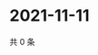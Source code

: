 # 2021-11-11

共 0 条

<!-- BEGIN WEIBO -->
<!-- 最后更新时间 Thu Nov 11 2021 16:01:05 GMT+0800 (China Standard Time) -->

<!-- END WEIBO -->
